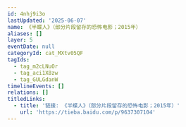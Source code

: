 ```yaml
---
id: 4nhj9i3o
lastUpdated: '2025-06-07'
name: 《半蝶人》（部分片段留存的恐怖电影；2015年）
aliases: []
layer: 5
eventDate: null
categoryId: cat_MXtv05QF
tagIds:
  - tag_m2cLNuOr
  - tag_aci1X8zw
  - tag_GULGdanW
timelineEvents: []
relations: []
titledLinks:
  - title: '链接: 《半蝶人》（部分片段留存的恐怖电影；2015年）'
    url: 'https://tieba.baidu.com/p/9637307104'
---
```



